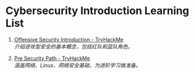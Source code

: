 # Cybersecurity Introduction Learning List

1. [Offensive Security Introduction - TryHackMe](https://tryhackme.com/room/offensivesecurityintro)  
   *介绍进攻型安全的基本概念，包括红队和蓝队角色。*

2. [Pre Security Path - TryHackMe](https://tryhackme.com/path/outline/presecurity)  
   *涵盖网络、Linux、网络安全基础，为进阶学习做准备。*
